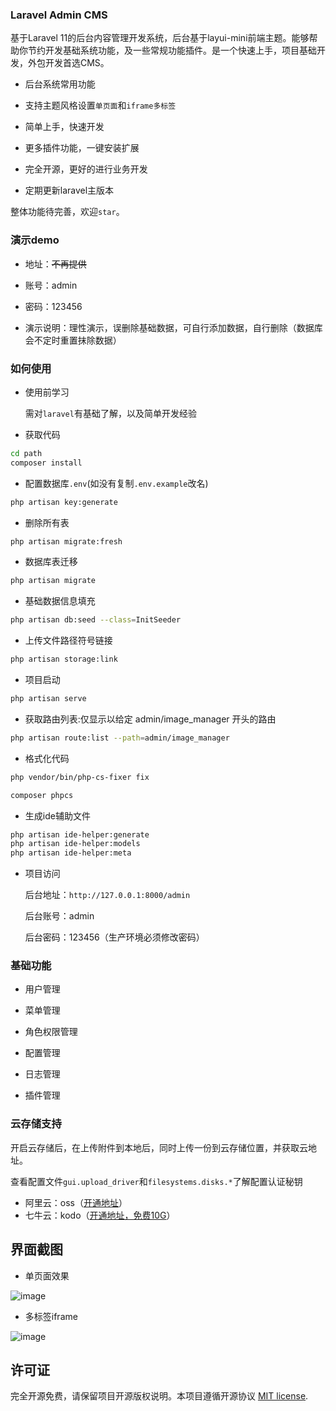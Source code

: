 
### Laravel Admin CMS

基于Laravel 11的后台内容管理开发系统，后台基于layui-mini前端主题。能够帮助你节约开发基础系统功能，及一些常规功能插件。是一个快速上手，项目基础开发，外包开发首选CMS。

- 后台系统常用功能

- 支持主题风格设置`单页面`和`iframe多标签`

- 简单上手，快速开发

- 更多插件功能，一键安装扩展

- 完全开源，更好的进行业务开发

- 定期更新laravel主版本

整体功能待完善，欢迎`star`。


### 演示demo

- 地址：~~不再提供~~

- 账号：admin

- 密码：123456

- 演示说明：理性演示，误删除基础数据，可自行添加数据，自行删除（数据库会不定时重置抹除数据）


### 如何使用

- 使用前学习

  需对`laravel`有基础了解，以及简单开发经验

- 获取代码
```bash
cd path
composer install
```
- 配置数据库`.env`(如没有复制`.env.example`改名)
```bash
php artisan key:generate
```
- 删除所有表
```bash
php artisan migrate:fresh
```
- 数据库表迁移
```bash
php artisan migrate
```
- 基础数据信息填充
```bash
php artisan db:seed --class=InitSeeder
```
- 上传文件路径符号链接
```bash
php artisan storage:link
```
- 项目启动
```bash
php artisan serve
```

- 获取路由列表:仅显示以给定 admin/image_manager 开头的路由
```bash
php artisan route:list --path=admin/image_manager
```

- 格式化代码
```bash
php vendor/bin/php-cs-fixer fix
```
```bash
composer phpcs
```

- 生成ide辅助文件
```bash
php artisan ide-helper:generate
php artisan ide-helper:models
php artisan ide-helper:meta
```


- 项目访问

  后台地址：`http://127.0.0.1:8000/admin`

  后台账号：admin

  后台密码：123456（生产环境必须修改密码）


### 基础功能

- 用户管理

- 菜单管理

- 角色权限管理

- 配置管理

- 日志管理

- 插件管理

### 云存储支持

开启云存储后，在上传附件到本地后，同时上传一份到云存储位置，并获取云地址。

查看配置文件`gui.upload_driver`和`filesystems.disks.*`了解配置认证秘钥

- 阿里云：oss（[开通地址](https://www.aliyun.com/product/oss?userCode=hhlk0aji)）
- 七牛云：kodo（[开通地址，免费10G](https://s.qiniu.com/jyQv6v)）


## 界面截图
- 单页面效果

![image](public/preview/onepage.png)

- 多标签iframe

![image](public/preview/tab_iframe.png)

## 许可证

完全开源免费，请保留项目开源版权说明。本项目遵循开源协议 [MIT license](https://opensource.org/licenses/MIT).
